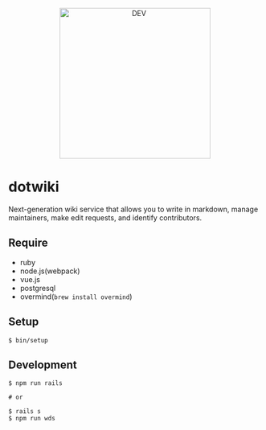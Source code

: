 <div align="center">
  <br>
  <a target="_blank" rel="noopener noreferrer" href="https://www.dotwiki.xyz"><img alt="DEV" src="https://user-images.githubusercontent.com/6788936/72482956-b8581a00-3842-11ea-963b-baef441e2a9b.png" width="300px" style="max-width:100%;"></a>
</div>

# dotwiki

Next-generation wiki service that allows you to write in markdown, manage maintainers, make edit requests, and identify contributors.

## Require

- ruby
- node.js(webpack)
- vue.js
- postgresql
- overmind(`brew install overmind`)

## Setup

```
$ bin/setup
```

## Development

```
$ npm run rails

# or

$ rails s
$ npm run wds
```
